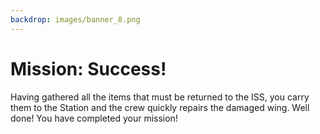 ```yaml
---
backdrop: images/banner_8.png
---
```


# Mission: Success! 

Having gathered all the items that must be returned to the ISS, you carry them to the Station and the crew quickly repairs the damaged wing. Well done! You have completed your mission!

